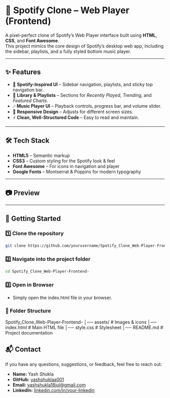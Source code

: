 # 🎵 Spotify Clone – Web Player (Frontend)

A pixel-perfect clone of Spotify’s Web Player interface built using **HTML**, **CSS**, and **Font Awesome**.  
This project mimics the core design of Spotify’s desktop web app, including the sidebar, playlists, and a fully styled bottom music player.

---

## ✨ Features
- 🎨 **Spotify-Inspired UI** – Sidebar navigation, playlists, and sticky top navigation bar.
- 📂 **Library & Playlists** – Sections for *Recently Played*, *Trending*, and *Featured Charts*.
- 🎶 **Music Player UI** – Playback controls, progress bar, and volume slider.
- 📱 **Responsive Design** – Adjusts for different screen sizes.
- ⚡ **Clean, Well-Structured Code** – Easy to read and maintain.

---

## 🛠️ Tech Stack
- **HTML5** – Semantic markup
- **CSS3** – Custom styling for the Spotify look & feel
- **Font Awesome** – For icons in navigation and player
- **Google Fonts** – Montserrat & Poppins for modern typography

---

## 📷 Preview



---

## 🚀 Getting Started

### 1️⃣ Clone the repository
```bash
git clone https://github.com/yourusername/Spotify_Clone_Web-Player-Frontend-.git
```

### 2️⃣ Navigate into the project folder
```bash
cd Spotify_Clone_Web-Player-Frontend-
```

### 3️⃣ Open in Browser

- Simply open the index.html file in your browser.

### 📌 Folder Structure
Spotify_Clone_Web-Player-Frontend-
│── assets/          # Images & icons
│── index.html       # Main HTML file
│── style.css        # Stylesheet
│── README.md        # Project documentation

## 📬 Contact

If you have any questions, suggestions, or feedback, feel free to reach out:

- **Name:** Yash Shukla  
- **GitHub:** [yashshuklaa001](https://github.com/yashshuklaa001)  
- **Email:** yashshukla18jul@gmail.com
- **LinkedIn:** [linkedin.com/in/your-linkedin](https://www.linkedin.com/in/yashshukla01)

